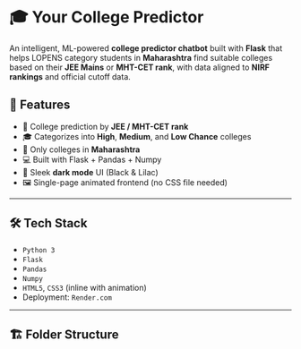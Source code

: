 # 🎓 Your College Predictor

An intelligent, ML-powered **college predictor chatbot** built with **Flask** that helps LOPENS category students in **Maharashtra** find suitable colleges based on their **JEE Mains** or **MHT-CET rank**, with data aligned to **NIRF rankings** and official cutoff data.

## 🚀 Features

- 🎯 College prediction by **JEE / MHT-CET rank**
- 🎓 Categorizes into **High**, **Medium**, and **Low Chance** colleges
- 📍 Only colleges in **Maharashtra**
- 💻 Built with Flask + Pandas + Numpy
- 🌙 Sleek **dark mode** UI (Black & Lilac)
- 🖼️ Single-page animated frontend (no CSS file needed)

---

## 🛠 Tech Stack

- `Python 3`
- `Flask`
- `Pandas`
- `Numpy`
- `HTML5`, `CSS3` (inline with animation)
- Deployment: `Render.com`

---

## 🏗️ Folder Structure

